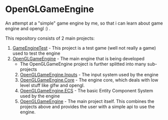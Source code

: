 # OpenGLGameEngine
An attempt at a "simple" game engine by me, so that i can learn about game engine and opengl :) .

This repository consists of 2 main projects:

1. [GameEngineTest](GameEngineTest) - This project is a test game (well not really a game) used to test the engine
2. [OpenGLGameEngine](OpenGLGameEngine) - The main engine that is being developed
   - The OpenGLGameEngine project is further splitted into many sub-projects
    2. [OpenGLGameEngine.Inputs](OpenGLGameEngine.Inputs) - The input system used by the engine<br/>
    1. [OpenGLGameEngine.Core](OpenGLGameEngine.Core) - The engine core, which deals with low <br/>
      level stuff like glfw and opengl.
   3. [OpenGLGameEngine.ECS](OpenGLGameEngine.ECS) - The basic Entity Component System used by the engine<br/>
   4. [OpenGLGameEngine](OpenGLGameEngine) - The main project itself. This combines the projects above and provides the user with a simple api to use the engine.

